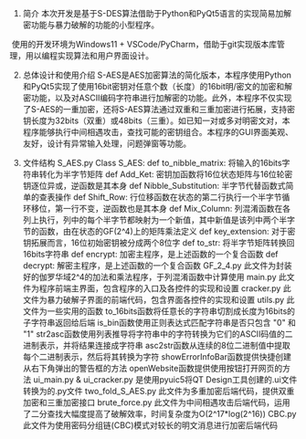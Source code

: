 1. 简介
​ 本次开发是基于S-DES算法借助于Python和PyQt5语言的实现简易加解密功能与暴力破解的功能的小型程序。

​ 使用的开发环境为Windows11 + VSCode/PyCharm，借助于git实现版本库管理，用以编程实现算法和用户界面设计。

2. 总体设计和使用介绍
​ S-AES是AES加密算法的简化版本，本程序使用Python和PyQt5实现了使用16bit密钥对任意个数（长度）的16bit明/密文的加密和解密功能，以及对ASCII编码字符串进行加解密的功能。此外，本程序不仅实现了S-AES的一重加密，还将S-AES算法通过双重和三重加密进行拓展，支持密钥长度为32bits（双重）或48bits（三重）。如已知一对或多对明密文对，本程序能够执行中间相遇攻击，查找可能的密钥组合。本程序的GUI界面美观、友好，设计有异常输入处理，问题弹窗等功能。


3. 文件结构
S_AES.py
Class S_AES:
def to_nibble_matrix: 将输入的16bits字符串转化为半字节矩阵
def Add_Ket: 密钥加函数将16位状态矩阵与16位轮密钥逐位异或，逆函数是其本身
def Nibble_Substitution: 半字节代替函数式简单的查表操作
def Shift_Row: 行位移函数在状态的第二行执行一个半字节循环移位，第一行不变，逆函数也是其本身
def Mix_Column: 列混淆函数在各列上执行，列中的每个半字节都映射为一个新值，其中新值是该列中两个半字节的函数，由在状态的GF(2^4)上的矩阵乘法定义
def key_extension: 对于密钥拓展而言，16位初始密钥被分成两个8位字
def to_str: 将半字节矩阵转换回16bits字符串
def encrypt: 加密主程序，是上述函数的一个复合函数
def decrypt: 解密主程序，是上述函数的一个复合函数
GF_2_4.py
此文件为封装好的伽罗华域2^4的加法和乘法程序，于列混淆函数中计算使用
main.py
此文件为程序前端主界面，包含程序的入口及各控件的实现和设置
cracker.py
此文件为暴力破解子界面的前端代码，包含界面各控件的实现和设置
utils.py
此文件为一些实用的函数
to_16bits函数将任意长的字符串切割成长度为16bits的子字符串返回给后端
is_bin函数使用正则表达式匹配字符串是否只包含 "0" 和 "1"
str2asc函数使用列表推导将字符串中的字符转换为它们的ASCII码值的二进制表示，并将结果连接成字符串
asc2str函数从连续的8位二进制值中提取每个二进制表示，然后将其转换为字符
showErrorInfoBar函数提供快捷创建从右下角弹出的警告框的方法
openWebsite函数提供使用按钮打开网页的方法
ui_main.py & ui_cracker.py
是使用pyuic5将QT Design工具创建的.ui文件转换为的.py文件
two_fold_S_AES.py
此文件为多重加密后端代码，提供双重加密和三重加密接口
brute_force.py
此文件为中间相遇攻击后端代码，运用了二分查找大幅度提高了破解效率，时间复杂度为O(2^17*log(2^16))
CBC.py
此文件为使用密码分组链(CBC)模式对较长的明文消息进行加密后端代码
